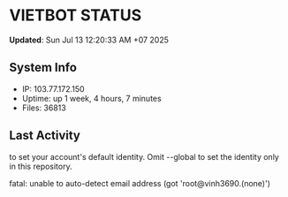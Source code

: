 # VIETBOT STATUS
**Updated**: Sun Jul 13 12:20:33 AM +07 2025

## System Info
- IP: 103.77.172.150
- Uptime: up 1 week, 4 hours, 7 minutes
- Files: 36813

## Last Activity

to set your account's default identity.
Omit --global to set the identity only in this repository.

fatal: unable to auto-detect email address (got 'root@vinh3690.(none)')
